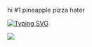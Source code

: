hi
#1 pineapple pizza hater


[![Typing SVG](https://readme-typing-svg.demolab.com?font=Fira+Code&pause=1000&random=false&width=435&lines=touch+some+grass+)](https://git.io/typing-svg)

![](https://komarev.com/ghpvc/?username=ashertenenbaum&base=1000)
